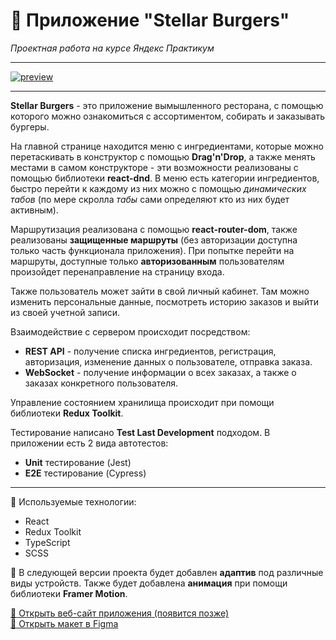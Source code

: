 # :hamburger: Приложение "Stellar Burgers"

_Проектная работа на курсе Яндекс Практикум_

---

[![preview](https://i.ibb.co/gtKCqHn/11.jpg)]()

---

**Stellar Burgers** - это приложение вымышленного ресторана, с помощью которого можно ознакомиться с ассортиментом, собирать и заказывать бургеры.

На главной странице находится меню с ингредиентами, которые можно перетаскивать в конструктор с помощью **Drag'n'Drop**, а также менять местами в самом конструкторе - эти возможности реализованы с помощью библиотеки **react-dnd**. В меню есть категории ингредиентов, быстро перейти к каждому из них можно с помощью _динамических табов_ (по мере скролла _табы_ сами определяют кто из них будет активным).

Маршрутизация реализована с помощью **react-router-dom**, также реализованы **защищенные маршруты** (без авторизации доступна только часть функционала приложения). При попытке перейти на маршруты, доступные только **авторизованным** пользователям произойдет перенаправление на страницу входа.

Также пользователь может зайти в свой личный кабинет. Там можно изменить персональные данные, посмотреть историю заказов и выйти из своей учетной записи.

Взаимодействие с сервером происходит посредством:

-    **REST API** - получение списка ингредиентов, регистрация, авторизация, изменение данных о пользователе, отправка заказа.
-    **WebSocket** - получение информации о всех заказах, а также о заказах конкретного пользователя.

Управление состоянием хранилища происходит при помощи библиотеки **Redux Toolkit**.

Тестирование написано **Test Last Development** подходом. В приложении есть 2 вида автотестов:
-    **Unit** тестирование (Jest)
-    **E2E** тестирование (Cypress)
  
---

🔨 Используемые технологии:

-    React
-    Redux Toolkit
-    TypeScript
-    SCSS

🚧 В следующей версии проекта будет добавлен **адаптив** под различные виды устройств. Также будет добавлена **анимация** при помощи библиотеки **Framer Motion**.

[:link: Открыть веб-сайт приложения (появится позже)]()  
[:link: Открыть макет в Figma](https://www.figma.com/file/zFGN2O5xktHl9VmoOieq5E/React-_-%D0%9F%D1%80%D0%BE%D0%B5%D0%BA%D1%82%D0%BD%D1%8B%D0%B5-%D0%B7%D0%B0%D0%B4%D0%B0%D1%87%D0%B8_external_link?type=design&node-id=849-1002&mode=design)
